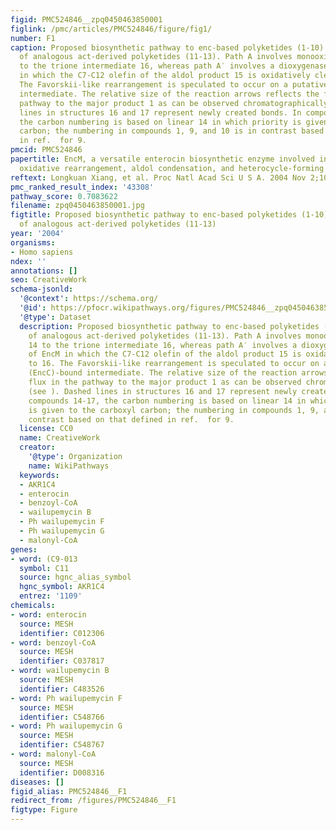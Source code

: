 ```yaml
---
figid: PMC524846__zpq0450463850001
figlink: /pmc/articles/PMC524846/figure/fig1/
number: F1
caption: Proposed biosynthetic pathway to enc-based polyketides (1-10) and structures
  of analogous act-derived polyketides (11-13). Path A involves monooxidation of 14
  to the trione intermediate 16, whereas path A′ involves a dioxygenase role of EncM
  in which the C7-C12 olefin of the aldol product 15 is oxidatively cleaved to 16.
  The Favorskii-like rearrangement is speculated to occur on a putative ACP (EncC)-bound
  intermediate. The relative size of the reaction arrows reflects the flux in the
  pathway to the major product 1 as can be observed chromatographically (see ). Dashed
  lines in structures 16 and 17 represent newly created bonds. In compounds 14-17,
  the carbon numbering is based on linear 14 in which priority is given to the carboxyl
  carbon; the numbering in compounds 1, 9, and 10 is in contrast based on that defined
  in ref.  for 9.
pmcid: PMC524846
papertitle: EncM, a versatile enterocin biosynthetic enzyme involved in Favorskii
  oxidative rearrangement, aldol condensation, and heterocycle-forming reactions.
reftext: Longkuan Xiang, et al. Proc Natl Acad Sci U S A. 2004 Nov 2;101(44):15609-15614.
pmc_ranked_result_index: '43308'
pathway_score: 0.7083622
filename: zpq0450463850001.jpg
figtitle: Proposed biosynthetic pathway to enc-based polyketides (1-10) and structures
  of analogous act-derived polyketides (11-13)
year: '2004'
organisms:
- Homo sapiens
ndex: ''
annotations: []
seo: CreativeWork
schema-jsonld:
  '@context': https://schema.org/
  '@id': https://pfocr.wikipathways.org/figures/PMC524846__zpq0450463850001.html
  '@type': Dataset
  description: Proposed biosynthetic pathway to enc-based polyketides (1-10) and structures
    of analogous act-derived polyketides (11-13). Path A involves monooxidation of
    14 to the trione intermediate 16, whereas path A′ involves a dioxygenase role
    of EncM in which the C7-C12 olefin of the aldol product 15 is oxidatively cleaved
    to 16. The Favorskii-like rearrangement is speculated to occur on a putative ACP
    (EncC)-bound intermediate. The relative size of the reaction arrows reflects the
    flux in the pathway to the major product 1 as can be observed chromatographically
    (see ). Dashed lines in structures 16 and 17 represent newly created bonds. In
    compounds 14-17, the carbon numbering is based on linear 14 in which priority
    is given to the carboxyl carbon; the numbering in compounds 1, 9, and 10 is in
    contrast based on that defined in ref.  for 9.
  license: CC0
  name: CreativeWork
  creator:
    '@type': Organization
    name: WikiPathways
  keywords:
  - AKR1C4
  - enterocin
  - benzoyl-CoA
  - wailupemycin B
  - Ph wailupemycin F
  - Ph wailupemycin G
  - malonyl-CoA
genes:
- word: (C9-013
  symbol: C11
  source: hgnc_alias_symbol
  hgnc_symbol: AKR1C4
  entrez: '1109'
chemicals:
- word: enterocin
  source: MESH
  identifier: C012306
- word: benzoyl-CoA
  source: MESH
  identifier: C037817
- word: wailupemycin B
  source: MESH
  identifier: C483526
- word: Ph wailupemycin F
  source: MESH
  identifier: C548766
- word: Ph wailupemycin G
  source: MESH
  identifier: C548767
- word: malonyl-CoA
  source: MESH
  identifier: D008316
diseases: []
figid_alias: PMC524846__F1
redirect_from: /figures/PMC524846__F1
figtype: Figure
---
```


